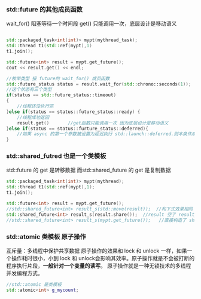 ### std::future 的其他成员函数
wait_for() 阻塞等待一个时间段
get()      只能调用一次，底层设计是移动语义
```cpp

std::packaged_task<int(int)> mypt(mythread_task);
std::thread t1(std::ref(mypt),1)  
t1.join();

std::future<int> result = mypt.get_future();
cout << result.get() << endl;

//枚举类型 接 future的 wait_for() 成员函数
std::future_status status = result.wait_for(std::chrono::seconds(1));  //等待1秒
//这个状态有三个类型
if(status == std::future_status::timeout)
{
    //线程还没执行完
}else if(status == status::future_status::ready) {
    //线程成功返回
    result.get()       //get函数只能调用一次 因为底层设计是移动语义
}else if(status == status::furture_status::deferred){
    //如果 async 的第一个参数被设置为延迟执行 std::launch::deferred.则本条件成立
}

```

### std::shared_futred 也是一个类模板
std::future 的 get 是转移数据
而std::shared_future 的 get 是复制数据
```cpp
std::packaged_task<int(int)> mypt(mythread);
std::thread t1(std::ref(mypt),1);
t1.join();

std::future<int> result = mypt.get_future();
//std::shared_future<int> result_s(std::move(result));  //和下式效果相同
std::shared_future<int> result_s(result.share());  //result 空了 result_s 有值
//std::shared_future<int> result_s(mypt.get_future());   //直接构造了 shared_future 对象

```


### std::atomic 类模板 原子操作
互斥量：多线程中保护共享数据
原子操作的效果和 lock 和 unlock 一样，如果一个操作耗时很小，小到 lock 和 unlock会影响其效率。原子操作就是不会被打断的程序执行片段，**一般针对一个变量的读写**。
原子操作就是一种无锁技术的多线程并发编程方式。
```cpp
//std::atomic 是类模板
std::atomic<int> g_mycount; 
```